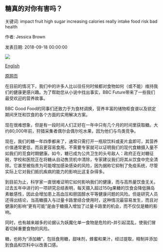 ## 糖真的对你有害吗？

关键词: impact fruit high sugar increasing calories really intake food risk bad health

作者: Jessica Brown

发表日期: 2018-09-18 00:00:00

![](https://ichef.bbci.co.uk/wwfeatures/live/624_351/images/live/p0/6l/h1/p06lh1g4.jpg)

[English](Is%20sugar%20really%20bad%20for%20you%3F.md)

[原网页](https://www.bbc.com/future/article/20180918-is-sugar-really-bad-for-you)

在目前的情况下，我们中的许多人比以往任何时候都对食物如何（或不能）维持我们的健康更感兴趣。为了帮助您从小说中找出事实，BBC Future带来了一些我们最受欢迎的营养故事。

BBC Good Food的同事们还致力于为食材调换，营养丰富的储物柜食谱以及锁定期间烹饪和饮食的各个方面的实用解决方案。

现在很难想象，但是有一段时间人们正好在一年中只有几个月的时间里获取糖。大约80,000年前，狩猎采集者偶尔会偶尔吃水果，因为他们与鸟类竞争。

现在，我们的糖一年四季都来了，通常只需打开一瓶软饮料或麦片盒即可，其营养价值通常更低，而且更容易食用。不需要专家就可以证明我们的现代食糖摄入量不如我们的觅食时期健康。如今，糖已成为公共卫生的头号敌人：政府正在对糖征税，学校和医院正在将糖从自动售货机中清除，专家建议我们将其从饮食中完全清除。它甚至被指责为可能增加感染感染的风险，因为据称它抑制了免疫系统，尽管实际上它对我们抵抗疾病的能力的影响比这复杂得多。

到目前为止，科学家一直很难证明它如何影响我们的健康，而与高热量饮食无关。过去五年中进行的一项研究总结表明，每天摄入超过150g果糖的饮食会降低胰岛素敏感性，因此会增加患上高血压和胆固醇水平等健康问题的风险。但是研究人员还得出结论，当高糖摄入与过量卡路里结合使用时，这种情况最容易发生，而且对健康的影响“更有可能”是由于糖摄入增加了过量卡路里的机会，而不仅仅是糖的影响。

同时，也有越来越多的论据认为妖魔化单一食物是危险的–并引起混乱，使我们冒着切掉重要食物的风险。

糖，也称为“添加糖”，包括食用糖，甜味剂，蜂蜜和果汁，经过提取，精制并添加到食品和饮料中以改善口感。